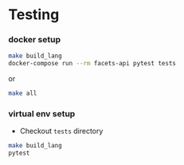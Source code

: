 # Testing

### docker setup
```bash
make build_lang
docker-compose run --rm facets-api pytest tests
```
or
```bash
make all
```

### virtual env setup
- Checkout `tests` directory
```bash
make build_lang
pytest 
```
